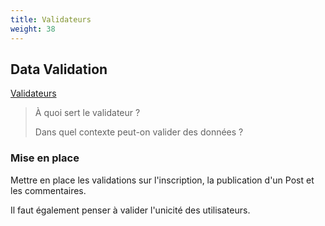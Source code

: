 ```yaml
---
title: Validateurs
weight: 38
---
```


## Data Validation

[Validateurs](https://symfony.com/doc/current/validation.html)

> À quoi sert le validateur ?
>
> Dans quel contexte peut-on valider des données ? 



### Mise en place

Mettre en place les validations sur l'inscription, la publication d'un Post et les commentaires.

Il faut également penser à valider l'unicité des utilisateurs.